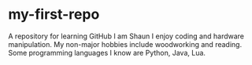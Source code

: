 # my-first-repo
A repository for learning GitHub
I am Shaun I enjoy coding and hardware manipulation. My non-major hobbies include woodworking and reading.
Some programming languages I know are Python, Java, Lua. 

